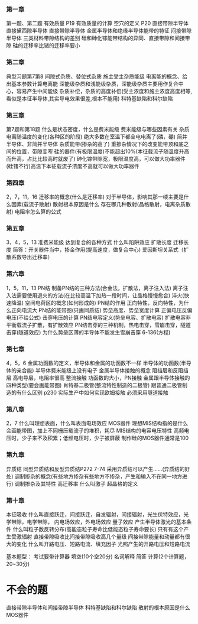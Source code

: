 ### 第一章
第一题、第二题
有效质量 P19
有效质量的计算
空穴的定义 P20
直接带隙半导体
直接黛西隙半导体
直接带隙半导体
金属半导体和绝缘半导体能带的特征
间接带隙半导体
三类材料带隙结构的差别
硅和砷化镓能带结构的异同、直接带隙和间接带隙
硅的迁移率比锗的迁移率要小
### 第二章
典型习题第7第8
间隙式杂质、替位式杂质
施主受主杂质能级
电离能的概念、给出基本参数计算电离能
深能级杂质和浅能级杂质，深能级杂质主要用作复合中心，容易产生中间能级
杂质补偿，杂质的高度补偿(受主浓度和施主浓度高度相等,看似是本征半导体,其实导电效果很差,根本不能用)
科特基缺陷和科尔缺陷
### 第三章
第7题和第18题
什么是状态密度，什么是费米能级
费米能级与哪些因素有关
杂质电离随温度的变化(各种区的阶段)
绝大多数在室温下都全电电离了(磷，硼)
简并半导体、非简并半导体
杂质能带(掺杂的高了)
重掺杂情况下的改变能带顶和底之间的位置，带隙变窄
硅的器件(有极限温度)不能超出10%(本征载流子随温度升高而升高，占比比较高时就废了)
砷化镓带隙宽，极限温度高，可以做大功率器件(硅锗不行)高温下本征载流子浓度不高就可以做大功率器件
### 第四章
2，7，11，16
迁移率的概念(什么是迁移率)
对于半导体，影响其那一缕主要是什么因素(载流子散射)
散射根本原因是什么
存在哪几种散射(晶格散射，电离杂质散射)
电阻率怎么算的公式
### 第五章

3，4，5，13
准费米能级
达到复合的各种方式
什么叫陷阱效应
扩散长度
迁移长度
简答：开关器件当中，掺金作用(提高速度，做复合中心)
爱因斯坦关系式（扩散系数导出迁移率）

### 第六章

1，5，11，13
PN结
制备PN结的三种方法(合金法，扩散法，离子注入法)
离子注入法需要使用退火的方法(在比较高温下加热一段时间，让晶格慢慢愈合)
淬火(快速降温)
空间电荷区的概念(如何形成的)
PN结的作用
正向特性，反向特性，为什么正向电流大
PN结的能带图(只画同质结)
势垒高度、势垒宽度计算
正偏电压反偏电压(不给公式)
击穿电压的计算
PN结电容定义(势垒电容、扩散电容)
扩散电容非平衡载流子扩散，有扩散效应
PN结击穿的三种机制，热电击穿，雪崩击穿，隧道击穿(隧道效应)
为什么势垒区薄的半导体不能发生雪崩击穿
6-136(方程)

### 第七章

4，5，6
金属功函数的定义，半导体和金属的功函数不一样
半导体的功函数(半导体的亲合能)
半导体费米能级上没有电子
金属半导体接触的概念
阻挡层和反阻挡层
高电导层，电阻率很高
整流接触
功函数的大小，PN接触
金属跟半导体接触的四种类型(要会画能带图)
肖特基二极管(整流特性制造的二极管)
跟普通二极管制造的有什么区别 p230
实际生产中如何实现欧姆接触 必须采用隧道接触

### 第八章

2，7
什么叫理想表面，什么叫表面电场效应
MOS器件
理想MIS结构指的是什么
会画能带图，加上不同栅压载流子的堆积，耗尽
MIS结构的电容电压特性
高频电压时，少子来不及积累；低频电压时，少子被屏蔽
制作硅的MOS器件通常是100

### 第九章
异质结
同型异质结和反型异质结P272
7-74 采用异质结可以产生……(异质结的好处)
调制掺杂的概念(有些地方掺杂有些地方不掺杂，产生和输入不在同一地方进行)
调制掺杂及其特性
高迁移率
什么叫激子
超晶格的定义

### 第十章

本征吸收 什么叫直接跃迁，间接跃迁，自发辐射，间接辐射，光生伏特效应，光学带隙，电学带隙，
内电场效应，外电场效应
量子效应
产生半导体激光的基本条件
什么叫粒子数反转分布(高能态粒子寿命比低能态粒子寿命要长)
只有有这个产生受激辐射
直接带隙吸收比间接带隙吸收高几个量级
间接带隙能量和动量都有很大的变化
什么叫开路电压、短路电流、填充因子
光照产生的开路电压和短路电流

基本题型：
考试要带计算器
填空(10个空20分)
名词解释
简答
计算(2个计算题，20~30分)

# 不会的题
直接带隙半导体和间接带隙半导体
科特基缺陷和科尔缺陷
散射的根本原因是什么
MOS器件
